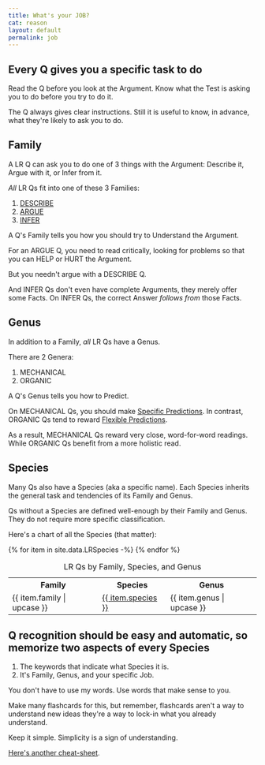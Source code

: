 ```yaml
---
title: What's your JOB?
cat: reason
layout: default
permalink: job
---
```


## Every Q gives you a specific task to do

Read the Q before you look at the Argument. Know what the Test is asking you to do before you try to do it.

The Q always gives clear instructions. Still it is useful to know, in advance, what they're likely to ask you to do.

## Family

A LR Q can ask you to do one of 3 things with the Argument: Describe it, Argue with it, or Infer from it.

*All* LR Qs fit into one of these 3 Families:

1. [DESCRIBE](describe.html)
1. [ARGUE](argue.html)
1. [INFER](infer.html)

A Q's Family tells you how you should try to Understand the Argument.

For an ARGUE Q, you need to read critically, looking for problems so that you can HELP or HURT the Argument.

But you needn't argue with a DESCRIBE Q.

And INFER Qs don't even have complete Arguments, they merely offer some Facts. On INFER Qs, the correct Answer *follows from* those Facts.

## Genus

In addition to a Family, *all* LR Qs have a Genus.

There are 2 Genera:

1. MECHANICAL
1. ORGANIC

A Q's Genus tells you how to Predict.

On MECHANICAL Qs, you should make [Specific Predictions](predict.html#specific). In contrast, ORGANIC Qs tend to reward [Flexible Predictions](predict.html#flexible).

As a result, MECHANICAL Qs reward very close, word-for-word readings. While ORGANIC Qs benefit from a more holistic read.

## Species

Many Qs also have a Species (aka a specific name). Each Species inherits the general task and tendencies of its Family and Genus.

Qs without a Species are defined well-enough by their Family and Genus. They do not require more specific classification.

Here's a chart of all the Species (that matter):

<table>
    <caption>LR Qs by Family, Species, and Genus</caption>
    <tr>
        <th>Family</th>
        <th>Species</th>
        <th>Genus</th>
    </tr>
    {% for item in site.data.LRSpecies -%}
    <tr>
    <td>{{ item.family | upcase }}</td>
    <td><a href="{{ item.family }}.html#{{ item.species | slugify }}">{{ item.species }}</a></td>
    <td>{{ item.genus | upcase }}</td>
    </tr>
    {% endfor %} 
</table>

## Q recognition should be easy and automatic, so memorize two aspects of every Species

1. The keywords that indicate what Species it is.
1. It's Family, Genus, and your specific Job.

You don't have to use my words. Use words that make sense to you.

Make many flashcards for this, but remember, flashcards aren't a way to understand new ideas they're a way to lock-in what you already understand.

Keep it simple. Simplicity is a sign of understanding.

[Here's another cheat-sheet](https://docs.google.com/spreadsheets/d/1dxE_s49LAc6jxx_5zh-Av18kcTMO1BKtWPZGblT_vrQ/edit?usp=sharing).